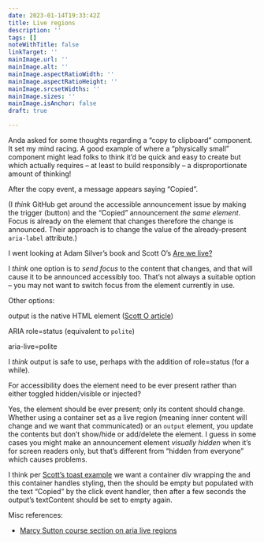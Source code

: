 ```yaml
---
date: 2023-01-14T19:33:42Z
title: Live regions
description: ''
tags: []
noteWithTitle: false
linkTarget: ''
mainImage.url: ''
mainImage.alt: ''
mainImage.aspectRatioWidth: ''
mainImage.aspectRatioHeight: ''
mainImage.srcsetWidths: ''
mainImage.sizes: ''
mainImage.isAnchor: false
draft: true

---
```

Anda asked for some thoughts regarding a “copy to clipboard” component. It set my mind racing. A good example of where a “physically small” component might lead folks to think it’d be quick and easy to create but which actually requires – at least to build responsibly – a disproportionate amount of thinking!

After the copy event, a message appears saying “Copied”. 

(I _think_ GitHub get around the accessible announcement issue by making the trigger (button) and the “Copied” announcement _the same element_. Focus is already on the element that changes therefore the change is announced. Their approach is to change the value of the already-present `aria-label` attribute.)

I went looking at Adam Silver’s book and Scott O’s [Are we live?](https://www.scottohara.me/blog/2022/02/05/are-we-live.html)

I _think_ one option is to _send focus_ to the content that changes, and that will cause it to be announced accessibly too. That’s not always a suitable option – you may not want to switch focus from the element currently in use.

Other options:

output is the native HTML element ([Scott O article](https://www.scottohara.me/blog/2019/07/10/the-output-element.html))

ARIA role=status (equivalent to `polite`)

aria-live=polite

I _think_ output is safe to use, perhaps with the addition of role=status (for a while).

For accessibility does the element need to be ever present rather than either toggled hidden/visible or injected?

Yes, the element should be ever present; only its content should change. Whether using a container set as a live region (meaning inner content will change and we want that communicated) or an `output` element, you update the contents but don’t show/hide or add/delete the element. I guess in some cases you might make an announcement element _visually hidden_ when it’s for screen readers only, but that’s different from “hidden from everyone” which causes problems.

I think per [Scott’s toast example](https://scottaohara.github.io/tests/html-output/toastput-aria.html) we want a container div wrapping the <output> and this container handles styling, then the <output> should be empty but populated with the text “Copied” by the click event handler, then after a few seconds the output’s textContent should be set to empty again.

Misc references:

* [Marcy Sutton course section on aria live regions](https://frontendmasters.com/courses/javascript-accessibility/announcements-with-aria-live-regions/) 